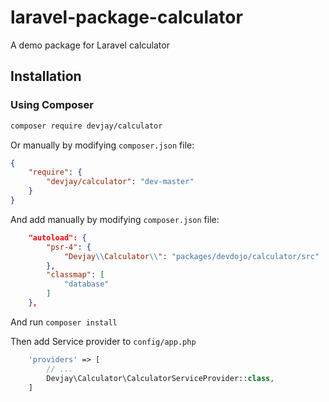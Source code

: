 # laravel-package-calculator
A demo package for Laravel calculator

## Installation

### Using Composer

```sh
composer require devjay/calculator
```

Or manually by modifying `composer.json` file:

``` json
{
    "require": {
        "devjay/calculator": "dev-master"
    }
}
```

And add manually by modifying `composer.json` file:

``` json
    "autoload": {
        "psr-4": {
            "Devjay\\Calculator\\": "packages/devdojo/calculator/src"
        },
        "classmap": [
            "database"
        ]
    },
```

And run `composer install`

Then add Service provider to `config/app.php`

``` php
    'providers' => [
        // ...
        Devjay\Calculator\CalculatorServiceProvider::class,
    ]
```
